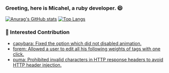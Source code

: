 ### Greeting, here is Micahel, a ruby developer. 😄
[![Anurag's GitHub stats](https://github-readme-stats.vercel.app/api?username=kuei0221&theme=dracula)](https://github.com/anuraghazra/github-readme-stats)
[![Top Langs](https://github-readme-stats.vercel.app/api/top-langs/?username=kuei0221&theme=dracula&layout=compact)](https://github.com/anuraghazra/github-readme-stats)

### :closed_book: Interested Contribution
* [capybara:  Fixed the option which did not disabled animation.](https://github.com/teamcapybara/capybara/pull/2440)
* [forem: Allowed a user to edit all his following weights of tags with one click.](https://github.com/forem/forem/pull/11454)
* [puma: Prohibited invalid characters in HTTP response headers to avoid HTTP header injection.](https://github.com/puma/puma/pull/2413)
